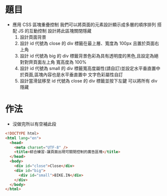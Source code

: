# 題目

- 應用 CSS 區塊重疊控制 我們可以將頁面的元素設計顯示成多層的順序排列
  搭配 JS 的互動控制 設計將此區塊關閉隱藏
  1. 設計頁面背景
  2. 設計 id 代號為 close 的 div 標籤在最上層、寬度為 100px 且置於頁面右上角
  3. 設計 id 代號為 big 的 div 標籤背景色彩為具有透明度的黑色,且設定為絕對對齊頁面左上角 寬高度為 100%
  4. 設計 id 代號為 small 的 div 標籤寬高度屬性(請自訂)並設定水平垂直置中於頁面,區塊內容也是水平垂直置中 文字色彩屬性自訂
  5. 設計當滑鼠移至 id 代號為 close 的 div 標籤並按下左鍵 可以將所有 div 隱藏

# 作法

- 沒做完所以有空補此段

```html
<!DOCTYPE html>
<html lang="en">
  <head>
    <meta charset="UTF-8" />
    <title>綜合練習-讓頁面出現可關閉控制的廣告區塊</title>
  </head>
  <body>
    <div id="close">Close</div>
    <div id="big">
      <div id="small">BIKE.IN</div>
    </div>
  </body>
</html>
```
